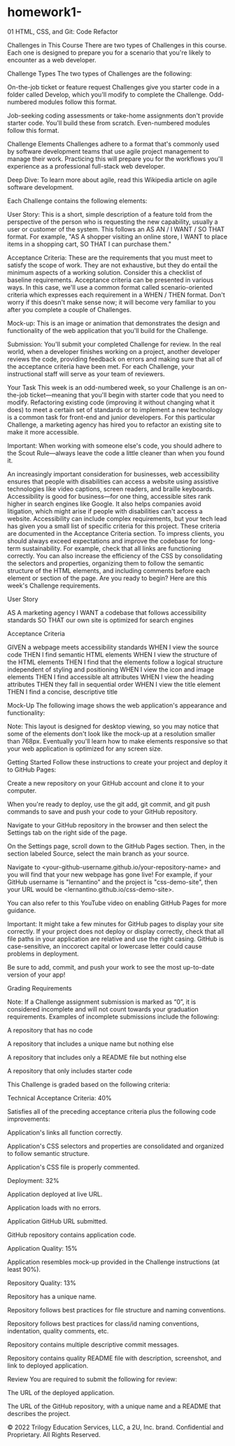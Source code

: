 # homework1-
01 HTML, CSS, and Git: Code Refactor

Challenges in This Course
There are two types of Challenges in this course. Each one is designed to prepare you for a scenario that you're likely to encounter as a web developer.

Challenge Types
The two types of Challenges are the following:


On-the-job ticket or feature request Challenges give you starter code in a folder called Develop, which you'll modify to complete the Challenge. Odd-numbered modules follow this format.


Job-seeking coding assessments or take-home assignments don't provide starter code. You'll build these from scratch. Even-numbered modules follow this format.



Challenge Elements
Challenges adhere to a format that's commonly used by software development teams that use agile project management to manage their work. Practicing this will prepare you for the workflows you'll experience as a professional full-stack web developer.

Deep Dive: To learn more about agile, read this Wikipedia article on agile software development.

Each Challenge contains the following elements:


User Story: This is a short, simple description of a feature told from the perspective of the person who is requesting the new capability, usually a user or customer of the system. This follows an AS AN / I WANT / SO THAT format. For example, "AS A shopper visiting an online store, I WANT to place items in a shopping cart, SO THAT I can purchase them."


Acceptance Criteria: These are the requirements that you must meet to satisfy the scope of work. They are not exhaustive, but they do entail the minimum aspects of a working solution. Consider this a checklist of baseline requirements. Acceptance criteria can be presented in various ways. In this case, we'll use a common format called scenario-oriented criteria which expresses each requirement in a WHEN / THEN format. Don't worry if this doesn't make sense now; it will become very familiar to you after you complete a couple of Challenges.


Mock-up: This is an image or animation that demonstrates the design and functionality of the web application that you'll build for the Challenge.


Submission: You'll submit your completed Challenge for review. In the real world, when a developer finishes working on a project, another developer reviews the code, providing feedback on errors and making sure that all of the acceptance criteria have been met. For each Challenge, your instructional staff will serve as your team of reviewers.



Your Task
This week is an odd-numbered week, so your Challenge is an on-the-job ticket—meaning that you'll begin with starter code that you need to modify.
Refactoring existing code (improving it without changing what it does) to meet a certain set of standards or to implement a new technology is a common task for front-end and junior developers. For this particular Challenge, a marketing agency has hired you to refactor an existing site to make it more accessible.

Important: When working with someone else's code, you should adhere to the Scout Rule—always leave the code a little cleaner than when you found it.

An increasingly important consideration for businesses, web accessibility ensures that people with disabilities can access a website using assistive technologies like video captions, screen readers, and braille keyboards. Accessibility is good for business—for one thing, accessible sites rank higher in search engines like Google. It also helps companies avoid litigation, which might arise if people with disabilities can't access a website.
Accessibility can include complex requirements, but your tech lead has given you a small list of specific criteria for this project. These criteria are documented in the Acceptance Criteria section.
To impress clients, you should always exceed expectations and improve the codebase for long-term sustainability. For example, check that all links are functioning correctly. You can also increase the efficiency of the CSS by consolidating the selectors and properties, organizing them to follow the semantic structure of the HTML elements, and including comments before each element or section of the page.
Are you ready to begin? Here are this week's Challenge requirements.

User Story

AS A marketing agency
I WANT a codebase that follows accessibility standards
SO THAT our own site is optimized for search engines



Acceptance Criteria

GIVEN a webpage meets accessibility standards
WHEN I view the source code
THEN I find semantic HTML elements
WHEN I view the structure of the HTML elements
THEN I find that the elements follow a logical structure independent of styling and positioning
WHEN I view the icon and image elements
THEN I find accessible alt attributes
WHEN I view the heading attributes
THEN they fall in sequential order
WHEN I view the title element
THEN I find a concise, descriptive title



Mock-Up
The following image shows the web application's appearance and functionality:


Note: This layout is designed for desktop viewing, so you may notice that some of the elements don't look like the mock-up at a resolution smaller than 768px. Eventually you'll learn how to make elements responsive so that your web application is optimized for any screen size.


Getting Started
Follow these instructions to create your project and deploy it to GitHub Pages:


Create a new repository on your GitHub account and clone it to your computer.


When you're ready to deploy, use the git add, git commit, and git push commands to save and push your code to your GitHub repository.


Navigate to your GitHub repository in the browser and then select the Settings tab on the right side of the page.


On the Settings page, scroll down to the GitHub Pages section. Then, in the section labeled Source, select the main branch as your source.


Navigate to <your-github-username.github.io/your-repository-name> and you will find that your new webpage has gone live! For example, if your GitHub username is "lernantino" and the project is "css-demo-site", then your URL would be <lernantino.github.io/css-demo-site>.


You can also refer to this YouTube video on enabling GitHub Pages for more guidance.

Important: It might take a few minutes for GitHub pages to display your site correctly. If your project does not deploy or display correctly, check that all file paths in your application are relative and use the right casing. GitHub is case-sensitive, an inccorect capital or lowercase letter could cause problems in deployment.

Be sure to add, commit, and push your work to see the most up-to-date version of your app!

Grading Requirements

Note: If a Challenge assignment submission is marked as “0”, it is considered incomplete and will not count towards your graduation requirements. Examples of incomplete submissions include the following:


A repository that has no code


A repository that includes a unique name but nothing else


A repository that includes only a README file but nothing else


A repository that only includes starter code



This Challenge is graded based on the following criteria:

Technical Acceptance Criteria: 40%


Satisfies all of the preceding acceptance criteria plus the following code improvements:


Application's links all function correctly.


Application's CSS selectors and properties are consolidated and organized to follow semantic structure.


Application's CSS file is properly commented.





Deployment: 32%


Application deployed at live URL.


Application loads with no errors.


Application GitHub URL submitted.


GitHub repository contains application code.



Application Quality: 15%

Application resembles mock-up provided in the Challenge instructions (at least 90%).


Repository Quality: 13%


Repository has a unique name.


Repository follows best practices for file structure and naming conventions.


Repository follows best practices for class/id naming conventions, indentation, quality comments, etc.


Repository contains multiple descriptive commit messages.


Repository contains quality README file with description, screenshot, and link to deployed application.



Review
You are required to submit the following for review:


The URL of the deployed application.


The URL of the GitHub repository, with a unique name and a README that describes the project.



© 2022 Trilogy Education Services, LLC, a 2U, Inc. brand. Confidential and Proprietary. All Rights Reserved.